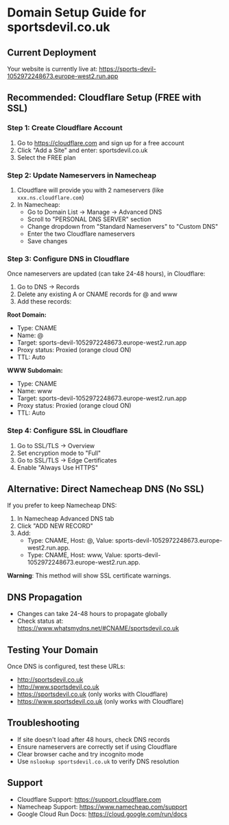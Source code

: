 # Domain Setup Guide for sportsdevil.co.uk

## Current Deployment
Your website is currently live at: https://sports-devil-1052972248673.europe-west2.run.app

## Recommended: Cloudflare Setup (FREE with SSL)

### Step 1: Create Cloudflare Account
1. Go to https://cloudflare.com and sign up for a free account
2. Click "Add a Site" and enter: sportsdevil.co.uk
3. Select the FREE plan

### Step 2: Update Nameservers in Namecheap
1. Cloudflare will provide you with 2 nameservers (like `xxx.ns.cloudflare.com`)
2. In Namecheap:
   - Go to Domain List → Manage → Advanced DNS
   - Scroll to "PERSONAL DNS SERVER" section
   - Change dropdown from "Standard Nameservers" to "Custom DNS"
   - Enter the two Cloudflare nameservers
   - Save changes

### Step 3: Configure DNS in Cloudflare
Once nameservers are updated (can take 24-48 hours), in Cloudflare:

1. Go to DNS → Records
2. Delete any existing A or CNAME records for @ and www
3. Add these records:

**Root Domain:**
- Type: CNAME
- Name: @
- Target: sports-devil-1052972248673.europe-west2.run.app
- Proxy status: Proxied (orange cloud ON)
- TTL: Auto

**WWW Subdomain:**
- Type: CNAME
- Name: www
- Target: sports-devil-1052972248673.europe-west2.run.app
- Proxy status: Proxied (orange cloud ON)
- TTL: Auto

### Step 4: Configure SSL in Cloudflare
1. Go to SSL/TLS → Overview
2. Set encryption mode to "Full"
3. Go to SSL/TLS → Edge Certificates
4. Enable "Always Use HTTPS"

## Alternative: Direct Namecheap DNS (No SSL)

If you prefer to keep Namecheap DNS:

1. In Namecheap Advanced DNS tab
2. Click "ADD NEW RECORD"
3. Add:
   - Type: CNAME, Host: @, Value: sports-devil-1052972248673.europe-west2.run.app.
   - Type: CNAME, Host: www, Value: sports-devil-1052972248673.europe-west2.run.app.

**Warning**: This method will show SSL certificate warnings.

## DNS Propagation
- Changes can take 24-48 hours to propagate globally
- Check status at: https://www.whatsmydns.net/#CNAME/sportsdevil.co.uk

## Testing Your Domain
Once DNS is configured, test these URLs:
- http://sportsdevil.co.uk
- http://www.sportsdevil.co.uk
- https://sportsdevil.co.uk (only works with Cloudflare)
- https://www.sportsdevil.co.uk (only works with Cloudflare)

## Troubleshooting
- If site doesn't load after 48 hours, check DNS records
- Ensure nameservers are correctly set if using Cloudflare
- Clear browser cache and try incognito mode
- Use `nslookup sportsdevil.co.uk` to verify DNS resolution

## Support
- Cloudflare Support: https://support.cloudflare.com
- Namecheap Support: https://www.namecheap.com/support
- Google Cloud Run Docs: https://cloud.google.com/run/docs